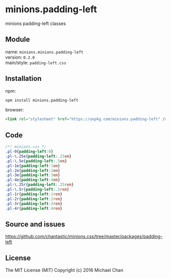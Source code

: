 # minions.padding-left
minions padding-left classes

## Module
name: `minions.minions.padding-left`  
version: `0.2.0`  
main/style: `padding-left.css`  

## Installation
npm:
```bash
npm install minions.padding-left
```

browser:
```html
<link rel="stylesheet" href="https://unpkg.com/minions.padding-left" />
```

## Code
```css
/*! minions.css */
.pl-0{padding-left:0}
.pl-\.25e{padding-left:.25em}
.pl-\.5e{padding-left:.5em}
.pl-1e{padding-left:1em}
.pl-2e{padding-left:2em}
.pl-3e{padding-left:3em}
.pl-4e{padding-left:4em}
.pl-\.25r{padding-left:.25rem}
.pl-\.5r{padding-left:.5rem}
.pl-1r{padding-left:1rem}
.pl-2r{padding-left:2rem}
.pl-3r{padding-left:3rem}
.pl-4r{padding-left:4rem}

```

## Source and issues

https://github.com/chantastic/minions.css/tree/master/packages/padding-left

## License

The MIT License (MIT)
Copyright (c) 2016 Michael Chan